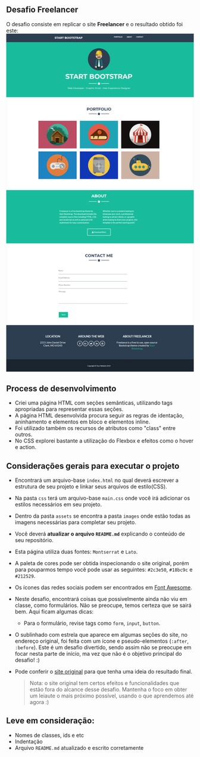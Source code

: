 
## Desafio  Freelancer
O desafio consiste em replicar o site **Freelancer** e o resultado obtido foi este: 
![Freelancer Website](https://github.com/carinareketis/freelancer/blob/master/freelancer-pagina-final.png)
## Process de desenvolvimento

* Criei uma página HTML com seções semânticas, utilizando tags apropriadas para representar essas seções.
* A página HTML desenvolvida procura seguir as regras de identação, aninhamento e elementos em bloco e elementos inline.
* Foi utilizado também os recursos de atributos como "class" entre outros.
* No CSS explorei bastante a utilização do Flexbox e efeitos como o hover e action.
## Considerações gerais para executar o projeto
* Encontrará um arquivo-base `index.html` no qual deverá escrever a estrutura de seu projeto e linkar seus arquivos de estilo(CSS).
* Na pasta `css` terá um arquivo-base `main.css` onde você irá adicionar os estilos necessários em seu projeto.
* Dentro da pasta `assets` se encontra a pasta `images` onde estão todas as imagens necessárias para completar seu projeto.

* Você deverá **atualizar o arquivo `README.md`** explicando o conteúdo de seu repositório.

* Esta página utiliza duas fontes: `Montserrat` e `Lato`.

* A paleta de cores pode ser obtida inspecionando o site original, porém para pouparmos tempo você pode usar as seguintes: `#2c3e50`, `#18bc9c` e `#212529`.

* Os ícones das redes sociais podem ser encontrados em [Font Awesome](http://fontawesome.io/).

* Neste desafio, encontrará coisas que possivelmente ainda não viu em classe, como formulários. Não se preocupe, temos certeza que se sairá bem. Aqui ficam algumas dicas:

  - Para o formulário, revise tags como `form`, `input`, `button`.

* O sublinhado com estrela que aparece em algumas seções do site, no endereço original, foi feita com um ícone e pseudo-elementos (`:after`, `:before`). Este é um desafio divertido, sendo assim não se preocupe em focar nesta parte de início, ma vez que não é o objetivo principal do desafio! :)

* Pode conferir o [site original](https://blackrockdigital.github.io/startbootstrap-freelancer/) para que tenha uma ideia do resultado final.

  > Nota: o site original tem certos efeitos e funcionalidades que estão fora do alcance desse desafio. Mantenha o foco em obter um leiaute o mais próximo possível, usando o que aprendemos até agora :)

## Leve em consideração:

* Nomes de classes, ids e etc
* Indentação
* Arquivo `README.md` atualizado e escrito corretamente

